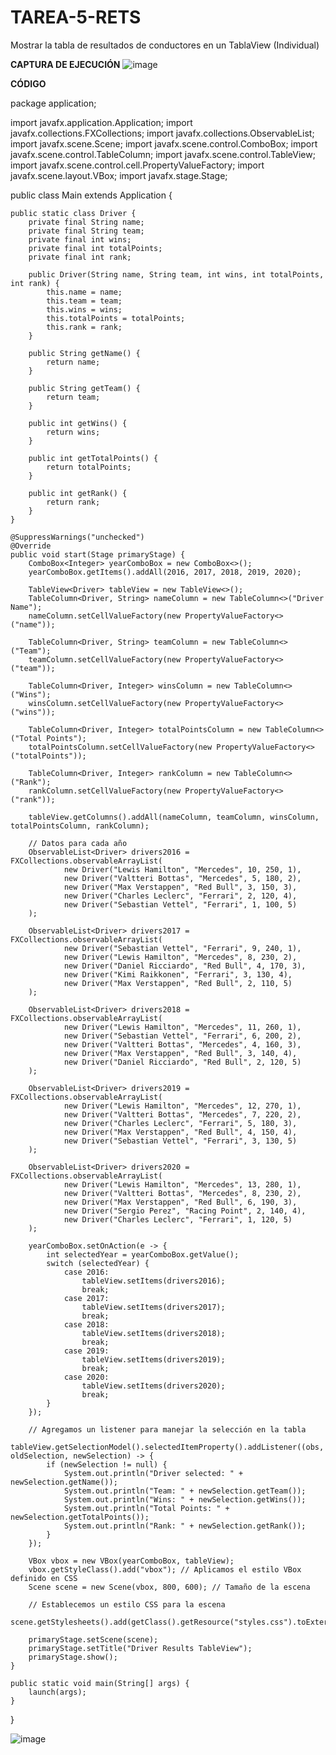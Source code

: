 # TAREA-5-RETS
Mostrar la tabla de resultados de conductores en un TablaView (Individual)

  **CAPTURA DE EJECUCIÓN**
![image](https://github.com/ToalaSanRi/TAREA-5-RETS/assets/169106800/769851e5-cc7e-4b54-974d-3ccbc7b83c34)

  **CÓDIGO**

package application;

import javafx.application.Application;
import javafx.collections.FXCollections;
import javafx.collections.ObservableList;
import javafx.scene.Scene;
import javafx.scene.control.ComboBox;
import javafx.scene.control.TableColumn;
import javafx.scene.control.TableView;
import javafx.scene.control.cell.PropertyValueFactory;
import javafx.scene.layout.VBox;
import javafx.stage.Stage;

public class Main extends Application {

    public static class Driver {
        private final String name;
        private final String team;
        private final int wins;
        private final int totalPoints;
        private final int rank;

        public Driver(String name, String team, int wins, int totalPoints, int rank) {
            this.name = name;
            this.team = team;
            this.wins = wins;
            this.totalPoints = totalPoints;
            this.rank = rank;
        }

        public String getName() {
            return name;
        }

        public String getTeam() {
            return team;
        }

        public int getWins() {
            return wins;
        }

        public int getTotalPoints() {
            return totalPoints;
        }

        public int getRank() {
            return rank;
        }
    }

    @SuppressWarnings("unchecked")
    @Override
    public void start(Stage primaryStage) {
        ComboBox<Integer> yearComboBox = new ComboBox<>();
        yearComboBox.getItems().addAll(2016, 2017, 2018, 2019, 2020);

        TableView<Driver> tableView = new TableView<>();
        TableColumn<Driver, String> nameColumn = new TableColumn<>("Driver Name");
        nameColumn.setCellValueFactory(new PropertyValueFactory<>("name"));

        TableColumn<Driver, String> teamColumn = new TableColumn<>("Team");
        teamColumn.setCellValueFactory(new PropertyValueFactory<>("team"));

        TableColumn<Driver, Integer> winsColumn = new TableColumn<>("Wins");
        winsColumn.setCellValueFactory(new PropertyValueFactory<>("wins"));

        TableColumn<Driver, Integer> totalPointsColumn = new TableColumn<>("Total Points");
        totalPointsColumn.setCellValueFactory(new PropertyValueFactory<>("totalPoints"));

        TableColumn<Driver, Integer> rankColumn = new TableColumn<>("Rank");
        rankColumn.setCellValueFactory(new PropertyValueFactory<>("rank"));

        tableView.getColumns().addAll(nameColumn, teamColumn, winsColumn, totalPointsColumn, rankColumn);

        // Datos para cada año
        ObservableList<Driver> drivers2016 = FXCollections.observableArrayList(
                new Driver("Lewis Hamilton", "Mercedes", 10, 250, 1),
                new Driver("Valtteri Bottas", "Mercedes", 5, 180, 2),
                new Driver("Max Verstappen", "Red Bull", 3, 150, 3),
                new Driver("Charles Leclerc", "Ferrari", 2, 120, 4),
                new Driver("Sebastian Vettel", "Ferrari", 1, 100, 5)
        );

        ObservableList<Driver> drivers2017 = FXCollections.observableArrayList(
                new Driver("Sebastian Vettel", "Ferrari", 9, 240, 1),
                new Driver("Lewis Hamilton", "Mercedes", 8, 230, 2),
                new Driver("Daniel Ricciardo", "Red Bull", 4, 170, 3),
                new Driver("Kimi Raikkonen", "Ferrari", 3, 130, 4),
                new Driver("Max Verstappen", "Red Bull", 2, 110, 5)
        );

        ObservableList<Driver> drivers2018 = FXCollections.observableArrayList(
                new Driver("Lewis Hamilton", "Mercedes", 11, 260, 1),
                new Driver("Sebastian Vettel", "Ferrari", 6, 200, 2),
                new Driver("Valtteri Bottas", "Mercedes", 4, 160, 3),
                new Driver("Max Verstappen", "Red Bull", 3, 140, 4),
                new Driver("Daniel Ricciardo", "Red Bull", 2, 120, 5)
        );

        ObservableList<Driver> drivers2019 = FXCollections.observableArrayList(
                new Driver("Lewis Hamilton", "Mercedes", 12, 270, 1),
                new Driver("Valtteri Bottas", "Mercedes", 7, 220, 2),
                new Driver("Charles Leclerc", "Ferrari", 5, 180, 3),
                new Driver("Max Verstappen", "Red Bull", 4, 150, 4),
                new Driver("Sebastian Vettel", "Ferrari", 3, 130, 5)
        );

        ObservableList<Driver> drivers2020 = FXCollections.observableArrayList(
                new Driver("Lewis Hamilton", "Mercedes", 13, 280, 1),
                new Driver("Valtteri Bottas", "Mercedes", 8, 230, 2),
                new Driver("Max Verstappen", "Red Bull", 6, 190, 3),
                new Driver("Sergio Perez", "Racing Point", 2, 140, 4),
                new Driver("Charles Leclerc", "Ferrari", 1, 120, 5)
        );

        yearComboBox.setOnAction(e -> {
            int selectedYear = yearComboBox.getValue();
            switch (selectedYear) {
                case 2016:
                    tableView.setItems(drivers2016);
                    break;
                case 2017:
                    tableView.setItems(drivers2017);
                    break;
                case 2018:
                    tableView.setItems(drivers2018);
                    break;
                case 2019:
                    tableView.setItems(drivers2019);
                    break;
                case 2020:
                    tableView.setItems(drivers2020);
                    break;
            }
        });

        // Agregamos un listener para manejar la selección en la tabla
        tableView.getSelectionModel().selectedItemProperty().addListener((obs, oldSelection, newSelection) -> {
            if (newSelection != null) {
                System.out.println("Driver selected: " + newSelection.getName());
                System.out.println("Team: " + newSelection.getTeam());
                System.out.println("Wins: " + newSelection.getWins());
                System.out.println("Total Points: " + newSelection.getTotalPoints());
                System.out.println("Rank: " + newSelection.getRank());
            }
        });

        VBox vbox = new VBox(yearComboBox, tableView);
        vbox.getStyleClass().add("vbox"); // Aplicamos el estilo VBox definido en CSS
        Scene scene = new Scene(vbox, 800, 600); // Tamaño de la escena

        // Establecemos un estilo CSS para la escena
        scene.getStylesheets().add(getClass().getResource("styles.css").toExternalForm());

        primaryStage.setScene(scene);
        primaryStage.setTitle("Driver Results TableView");
        primaryStage.show();
    }

    public static void main(String[] args) {
        launch(args);
    }
}


![image](https://github.com/ToalaSanRi/TAREA-5-RETS/assets/169106800/1e6b4af5-fd36-4514-8cd9-8227a3f6a69b)
